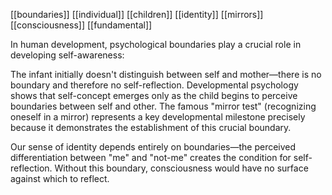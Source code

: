 [[boundaries]] [[individual]] [[children]] [[identity]] [[mirrors]] [[consciousness]] [[fundamental]]

In human development, psychological boundaries play a crucial role in developing self-awareness:

The infant initially doesn't distinguish between self and mother—there is no boundary and therefore no self-reflection. Developmental psychology shows that self-concept emerges only as the child begins to perceive boundaries between self and other. The famous "mirror test" (recognizing oneself in a mirror) represents a key developmental milestone precisely because it demonstrates the establishment of this crucial boundary.

Our sense of identity depends entirely on boundaries—the perceived differentiation between "me" and "not-me" creates the condition for self-reflection. Without this boundary, consciousness would have no surface against which to reflect.